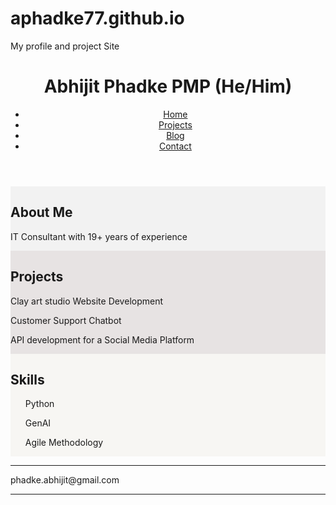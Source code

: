 # aphadke77.github.io
My profile and project Site
<header>
    <h1>Abhijit Phadke PMP (He/Him)</h1>
        <ul>
            <li><a href="#home">Home</a></li>
            <li><a href="https://github.com/aphadke77?tab=projects">Projects</a></li>
            <li><a href="https://a6hijitphadke.blogspot.com">Blog</a></li>
            <li><a href="contact.html">Contact</a></li>
        </ul>
</header>

<div class="row">
    <div class="column" style="background-color:#f2f2f2;">
        <h2>About Me</h2>
        <p>IT Consultant with 19+ years of experience</p>
    </div>
    <div class="column" style="background-color:#e7e3e3fe;">
        <h2>Projects</h2>
        <p>Clay art studio Website Development</p>
        <p>Customer Support Chatbot</p>
        <p>API development for a Social Media Platform</p>
    </div>
    <div class="column" style="background-color:#f7f6f3;">
        <h2>Skills</h2>
        <ul>Python</ul>
        <ul>GenAI</ul> 
        <ul>Agile  Methodology</ul>
        <ul></ul>
    </div>
</div>
<hr>
<p>phadke.abhijit@gmail.com</p>
<hr>

